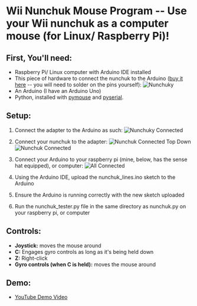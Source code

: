 # Wii Nunchuk Mouse Program -- Use your Wii nunchuk as a computer mouse (for Linux/ Raspberry Pi)!

## First, You'll need:
* Raspberry Pi/ Linux computer with Arduino IDE installed
* This piece of hardware to connect the nunchuk to the Arduino ([buy it here](https://www.amazon.com/Adafruit-Nunchucky-Nunchuck-Breakout-Adapter/dp/B00NAY3N1G) -- you will need to solder on the pins yourself):
![Nunchuky](images/AdapterNunchuky.jpg)
* An Arduino (I have an Arduino Uno)
* Python, installed with [pymouse](https://pypi.org/project/PyMouse/#files) and [pyserial](https://pythonhosted.org/pyserial/).

## Setup:
1. Connect the adapter to the Arduino as such:
![Nunchuky Connected](images/NunchukyConnected.jpg)

2. Connect your nunchuk to the adapter:
![Nunchuk Connected Top Down](images/NunchukConnectedTopDown.jpg)
![Nunchuk Connected](images/NunchukConnected.jpg)

3. Connect your Arduino to your raspberry pi (mine, below, has the sense hat equipped), or computer:
![All Connected](images/AllConnected.jpg)

4. Using the Arduino IDE, upload the nunchuk_lines.ino sketch to the Arduino

5. Ensure the Arduino is running correctly with the new sketch uploaded

6. Run the nunchuk_tester.py file in the same directory as nunchuk.py on your raspberry pi, or computer

## Controls:
* **Joystick:** moves the mouse around
* **C:** Engages gyro controls as long as it's being held down
* **Z:** Right-click
* **Gyro controls (when C is held):** moves the mouse around

## Demo:
* [YouTube Demo Video](https://youtu.be/ExCjDEq3abY)
